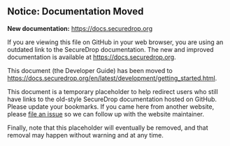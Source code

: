 ## Notice: Documentation Moved

**New documentation:** https://docs.securedrop.org

If you are viewing this file on GitHub in your web browser, you are using an
outdated link to the SecureDrop documentation. The new and improved
documentation is available at https://docs.securedrop.org.

This document (the Developer Guide) has been moved to
https://docs.securedrop.org/en/latest/development/getting_started.html.

This document is a temporary placeholder to help redirect users who still have
links to the old-style SecureDrop documentation hosted on GitHub. Please update
your bookmarks. If you came here from another website, please [file an issue][]
so we can follow up with the website maintainer.

Finally, note that this placeholder will eventually be removed, and that
removal may happen without warning and at any time.

[file an issue]: https://github.com/freedomofpress/securedrop/issues/new
